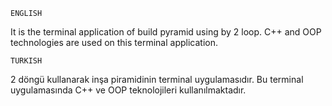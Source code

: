     ENGLISH
It is the terminal application of build pyramid using by 2 loop. C++ and OOP technologies are used on this terminal application.

    TURKISH
2 döngü kullanarak inşa piramidinin terminal uygulamasıdır. Bu terminal uygulamasında C++ ve OOP teknolojileri kullanılmaktadır.
